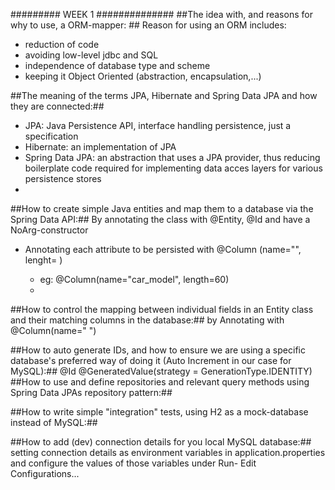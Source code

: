
######### WEEK 1 ##############
##The idea with, and reasons for why to use, a ORM-mapper: ##
Reason for using an ORM includes:
- reduction of code
- avoiding low-level jdbc and SQL 
- independence of database type and scheme
- keeping it Object Oriented (abstraction, encapsulation,...)

##The meaning of the terms JPA, Hibernate and Spring Data JPA and how they are connected:##
- JPA: Java Persistence API, interface handling persistence, just a specification
- Hibernate: an implementation of JPA
- Spring Data JPA: an abstraction that uses a JPA provider, thus reducing boilerplate code required for implementing data
  acces layers for various persistence stores
- 
##How to create simple Java entities and map them to a database via the Spring Data API:##
By annotating the class with @Entity, @Id and have a NoArg-constructor
- Annotating each attribute to be persisted with @Column (name="<name of column in database>", lenght= <Size of field>)
  - eg: @Column(name="car_model", length=60)
  - 
##How to control the mapping between individual fields in an Entity class and their matching columns in the database:##
by Annotating with @Column(name=" <field-name in table>")

##How to auto generate IDs, and how to ensure we are using  a specific database's preferred way of doing it (Auto Increment in our case for  MySQL):##
@Id
@GeneratedValue(strategy = GenerationType.IDENTITY)
##How to use and define repositories and relevant query methods using Spring Data JPAs repository pattern:##

##How to write simple "integration" tests, using H2 as a mock-database instead of MySQL:##

##How to add (dev) connection details for you local MySQL database:##
setting connection details as environment variables in application.properties and configure the values of those 
variables under Run- Edit Configurations...  
